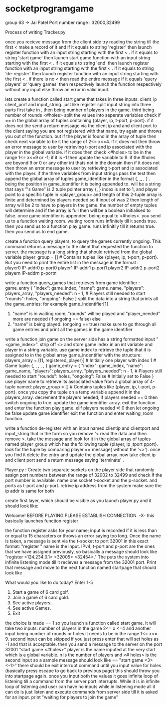 # socketprogramgame
group 63 -> Jai Patel
Port number range : 32000,32499

Process of writing Tracker.py

once you recieve message from the client side try reading the string till the first < make a record of it and if it equals to string 'register'  then launch register function with an input string starting with the first  < . if it equals to string 'start game'  then launch start game function with an input string starting with the first  < . if it equals to string 'end'  then launch register function with an input string starting with the first  < . if it equals to string 'de-register'  then launch register function with an input string starting with the first  < .  if there is no < then read the entire message if it equals 'query players' or 'query games' then respectively launch the function respectively without any input  else throw an error in valid input. 

lets create a function called start game that takes in three inputs: client_ip client_port and input_string.  just like register split input string into three parts first take in <player>, then <n> being number of players in the game. third being number of rounds <#holes> split the values into seperate variables check if <player> == <player> in the global array of tuples containing {player, ip, t-port, p-port}. if it does not the send a return message via the client ip and and client port to the client saying you are not registered with that name, try again and throws you out of the function. but if the player is found in the array of tuple then check next variable <n> to be it the range of 2<= x<=4. if it does not then throw an error message to user by retrieving t-port and ip associated with the player in the global variable. if it does then check <#holes> to be in the range 1<= x<=9 or -1; if it is -1 then update the variable to 9. if the #holes are beyond 9 or 0 or any other int thats not in the domain then if it does not then throw an error message to user by retrieving t-port and ip associated with the player.  if the three variables from input strings pass the test then append the global array of tuples game_identifier in the format {<index>, <name> ,<number of players in game>, <players needed>, <rounds> <ongoing>} . <index> being the position in game_identifier it is being appended to. <name> will be a string that says "<player>'s Game" <number of players in game> is 2 tuple pointer array {<index>, <player>} index is set to 1, and player point to a specific tuple in <player_group> and length of this 2-tuple array is finite and determined by players needed so if input of <n> was 2 then length of array will be 2 to have to players in the game. the number of empty tuples will determine <players needed> and if the array is full then <ongoing> will be a boolean initialised to false. once game identifier is appended.<rounds> being equal to <#holes>. you send us to a function waiting room. waiting room runs infinitely till it sends true. then you send us to a function play game. runs infinitily till it returns true. then you send us to end game.

create a function query players, to query the games currently ongoing. 
This command returns a message to the client that requested the function to server. the message  is a long string that should retrived from the global variable player_group = []  # Contains tuples like {player, ip, t-port, p-port}. But you need to print the entire list in the message in the format :  
player0 IP-addr0 p-port0
player1 IP-addr1 p-port1
player2 IP-addr2 p-port2
playern IP-addrn p-portn

write a function query_games that retrieves from game identifier : 
game_entry
{ "index": game_index,
        "name": game_name,
        "players": players_array,
        "players_needed": n - 1,  # Players still needed to start
        "rounds": holes,
        "ongoing": False
}
split the data into a string that prints all the game_entries:
for example game_indentifier[1]
1. "name" is in waiting room, "rounds" will be played and "player_needed" more are needed (if ongoing == false)
else
1. "name" is being played. (ongoing == true)
make sure to go through all game entries and print all the games in the game identifier

write a function join game on the server side has a string formatted input "<player> <game_index>". strip off <> and store game index in an int variable and player in a string variable. use game index to retrieve the tuple that it is assigned to in the global array game_indentifier with the structure: players_array = [(1, registered_player)]  # Initially one player with index 1
    # Game tuple: {<index>, <name>, <number of players in game>, <players needed>, <rounds>, <ongoing>}
    game_entry = {
        "index": game_index,
        "name": game_name,
        "players": players_array,
        "players_needed": n - 1,  # Players still needed to start
        "rounds": holes,
        "ongoing": False  # Initially set to False
    }
use player name to retrieve its associated value from a global array of 4-tuple named: player_group = []  # Contains tuples like {player, ip, t-port, p-port}. once you copy the tuple on a temp variable append it in the players_array. decrement the players needed; if players needed == 0 then switch ongoing to true. update the game identifier array. exit the function and enter the function play game.  elif players needed =! 0 then let ongoing be false update game identifier exit the function and enter waiting_room function. 

write a function de-register with an input named clientip and clientport and input_string that in the form <players> so you remove '< read the data and then remove >. take the message and look for it in the global array of tuples named player_group which has the following tuple {player, ip ,tport pport}. look for  the tuple by comparing player == message(<player> without the '<>'). once you find it delete the entry and update the global array. now take client ip and client port send a return message saying 'terminate' . 

Player.py : 
Create two separate sockets on the player side that randomly assign port numbers between the range of 32002 to 32499 and check if the port number is available. name one socket t-socket and the p-socket. and ports as t-port and p-port. retrive ip address from the system make sure the ip addr is same for both

create first layer, which should be visible as you launch player.py and it should look like:

Welcome!
BEFORE PLAYING PLEASE ESTABLISH CONNECTION.
-X-
this basically launches function register

the function register asks for your name; input is recorded if it is less than or equal to 15 characters or throws an error saying too long. Once the name is taken, a message is sent via the t-socket to port 32001 in this exact format: "register <name> <IPv4> <t-port> <p-port>" name is the input.  IPv4, t-port and p-port are the ones that we have assigned previously, so basically a message should look like "register <romeo> <124.234.0.1> <32005> <32454>." The puts the system into infinite listening mode till it recieves a message from the 32001 port. Print that message and move to the next function named startpage that should look like

What would you like to do today? Enter 1-5
1. Start a game of 6 card golf.
2. Join a game of 6 card gold.
3. See active players.
4. See active Games.
5. Exit

the choice is made == 1 so you launch a function called start game. It will take two inputs: number of players in the game 2<= x <=4 and another input being number of rounds or holes it needs to be in the range 1<= x<= 9. second input can be skipped if you just press enter that will set holes as -1 and that is acceptable. then you send a message to the server on the port 32001 "start game <player> <n> <#holes>" player is the name inputed at the very start which is a global variable.  n is the number of players and <# holes> is the second input so a sample message should look like == "start game <romeo> <3> <-1>" there should be exit interrupt command until you input value for holes (basically press escape to go back to previous page) this should throw you into startpage again.  once you input both the values it goes infinite loop of listening till a command from the server port interrupts. While it is in infinite loop of listening and user can have no inputs while in listening mode all it can do is just listen and execute commands from server side till it is asked for an input.
 print "waiting for players to join the game" 


